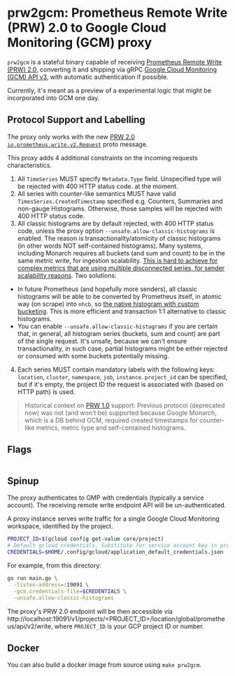 # prw2gcm: Prometheus Remote Write (PRW) 2.0 to Google Cloud Monitoring (GCM) proxy

`prw2gcm` is a stateful binary capable of receiving [Prometheus Remote Write (PRW) 2.0](https://prometheus.io/docs/specs/remote_write_spec_2_0/), converting it and shipping via gRPC [Google Cloud Monitoring (GCM) API v3](https://cloud.google.com/monitoring/api/ref_v3/rpc), with automatic authentication if possible.

Currently, it's meant as a preview of a experimental logic that might be incorporated
into GCM one day.

## Protocol Support and Labelling

The proxy only works with the new [PRW 2.0](https://prometheus.io/docs/specs/remote_write_spec_2_0/) [`io.prometheus.write.v2.Request`](https://prometheus.io/docs/specs/remote_write_spec_2_0/#io-prometheus-write-v2-request) proto message.

This proxy adds 4 additional constraints on the incoming requests characteristics.

1. All `TimeSeries` MUST specify `Metadata.Type` field. Unspecified type will be rejected with 400 HTTP status code. at the moment.
2. All series with counter-like semantics MUST have valid `TimesSeries.CreatedTimestamp` specified e.g. Counters, Summaries and non-gauge Histograms. Otherwise, those samples will be rejected with 400 HTTP status code.
3. All classic histograms are by default rejected, with 400 HTTP status code, unless the proxy option `--unsafe.allow-classic-histograms` is enabled. The reason is transactionality/atomicity of classic histograms (in other words NOT self-contained histograms). Many systems, including Monarch requires all buckets (and sum and count) to be in the same metric write, for ingestion scalability. [This is hard to achieve for complex metrics that are using multiple disconnected series, for sender scalability reasons](https://prometheus.io/docs/specs/remote_write_spec_2_0/#future-plans:~:text=the%201.0.-,Transactionality,-There%20is%20still). Two solutions:
  * In future Prometheus (and hopefully more senders), all classic histograms will be able to be converted by Prometheus itself, in atomic way (on scrape) into `nhcb`, so [the native histogram with custom bucketing](https://github.com/prometheus/proposals/blob/main/proposals/2024-01-26_classic-histograms-stored-as-native-histograms.md). This is more efficient and transaction 1:1 alternative to classic histograms.
  * You can enable `--unsafe.allow-classic-histograms` if you are certain that, in general, all histogram series (buckets, sum and count) are part of the single request. It's unsafe, because we can't ensure transactionality, in such case, partial histograms might be either rejected or consumed with some buckets potentially missing.
4. Each series MUST contain mandatory labels with the following keys: `location`, `cluster`, `namespace`, `job`, `instance`. `project_id` can be specified, but if it's empty, the project ID the request is associated with (based on HTTP path) is used.

> Historical context on [PRW 1.0](https://prometheus.io/docs/specs/remote_write_spec/) support: Previous protocol (deprecated now) was not (and won't be) supported because Google Monarch, which is a DB behind GCM, required created timestamps for counter-like metrics, metric type and self-contained histograms. 

## Flags

```bash mdox-exec="bash hack/format_help.sh prw2gcm"
````

## Spinup

The proxy authenticates to GMP with credentials (typically a service account). The
receiving remote write endpoint API will be un-authenticated.

A proxy instance serves write traffic for a single Google Cloud Monitoring workspace, identified
by the project.

```bash
PROJECT_ID=$(gcloud config get-value core/project)
# Default gcloud credentials. Substitute for service account key in production.
CREDENTIALS=$HOME/.config/gcloud/application_default_credentials.json
```

For example, from this directory:

```bash
go run main.go \
  -listen-address=:19091 \
  -gcm.credentials-file=$CREDENTIALS \
  -unsafe.allow-classic-histograms
```

The proxy's PRW 2.0 endpoint will be then accessible via http://localhost:19091/v1/projects/<PROJECT_ID>/location/global/prometheus/api/v2/write,
where `PROJECT_ID` is your GCP project ID or number.

## Docker

You can also build a docker image from source using `make prw2gcm`.
